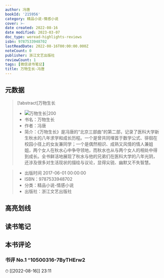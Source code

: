 ```yaml
---
author: 冯唐
bookId: '215956'
category: 精品小说-情感小说
cover: >-
date created: 2022-08-16
date modified: 2023-03-07
doc_type: weread-highlights-reviews
isbn: 9787533948702
lastReadDate: 2022-08-16T00:00:00.000Z
noteCount: 0
publisher: 浙江文艺出版社
reviewCount: 1
tags: [微信读书笔记]
title: 万物生长-冯唐
---
```


## 元数据

>[!abstract]万物生长
> - ![万物生长|200](https://wfqqreader-1252317822.image.myqcloud.com/cover/956/215956/t7_215956.jpg)
> - 书名：万物生长
> - 作者：冯唐
> - 简介：《万物生长》是冯唐的“北京三部曲”的第二部，记录了医科大学新生秋水的八年求学和成长历程。一个是曾共同埋首于数学公式、徘徊在校园小径上的女友兼同学；一个是偶然相识、成熟又风情的情人兼姐姐，两个女人在秋水心中争夺领地，而秋水也从与两个女人的相处中得到成长。全书鲜活地展现了秋水与他的兄弟们在医科大学的八年光阴，还涉及很多对生活现状的描绘与议论，显得尖锐、幽默又不失智慧。

> - 出版时间 2017-06-01 00:00:00
> - ISBN：9787533948702
> - 分类：精品小说-情感小说
> - 出版社：浙江文艺出版社

## 高亮划线

## 读书笔记

## 本书评论

### 书评 No.1 ^10500316-7ByTHErw2

⏱ [[2022-08-16]] 23:11
